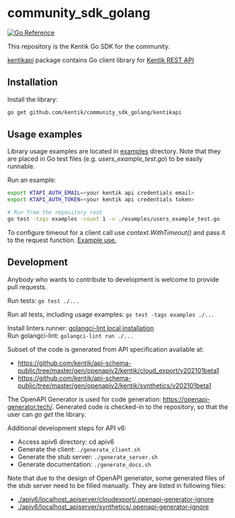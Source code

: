 # community_sdk_golang
[![Go Reference](https://pkg.go.dev/badge/github.com/kentik/community_sdk_golang.svg)](https://pkg.go.dev/github.com/kentik/community_sdk_golang)

This repository is the Kentik Go SDK for the community.

[kentikapi](kentikapi) package contains Go client library for [Kentik REST API](https://kb.kentik.com/v0/Ab09.htm)

## Installation

Install the library:

```bash
go get github.com/kentik/community_sdk_golang/kentikapi
```

## Usage examples

Library usage examples are located in [examples](examples) directory.
Note that they are placed in Go test files (e.g. _users_example_test.go_) to be easily runnable.

Run an example:

```bash
export KTAPI_AUTH_EMAIL=<your kentik api credentials email>
export KTAPI_AUTH_TOKEN=<your kentik api credentials token>

# Run from the repository root
go test -tags examples -count 1 -v ./examples/users_example_test.go
```

To configure timeout for a client call use _context.WithTimeout()_ and pass it to the request function.
[Example use.](./apiv6/examples/cloud_export/main.go)

## Development

Anybody who wants to contribute to development is welcome to provide pull requests.

Run tests: `go test ./...`

Run all tests, including usage examples: `go test -tags examples ./...`

Install linters runner: [golangci-lint local installation](https://golangci-lint.run/usage/install/#local-installation)  
Run golangci-lint: `golangci-lint run ./...`

Subset of the code is generated from API specification available at:
- <https://github.com/kentik/api-schema-public/tree/master/gen/openapiv2/kentik/cloud_export/v202101beta1>
- <https://github.com/kentik/api-schema-public/tree/master/gen/openapiv2/kentik/synthetics/v202101beta1>

The OpenAPI Generator is used for code generation: <https://openapi-generator.tech/>.
Generated code is checked-in to the repository, so that the user can _go get_ the library.

Additional development steps for API v6:
- Access apiv6 directory: cd apiv6
- Generate the client: `./generate_client.sh`
- Generate the stub server: `./generate_server.sh`
- Generate documentation: `./generate_docs.sh`

Note that due to the design of OpenAPI generator, some generated files of the stub server need to be filled manually. They are listed in following files:
- [./apiv6/localhost_apiserver/cloudexport/.openapi-generator-ignore](./apiv6/localhost_apiserver/cloudexport/.openapi-generator-ignore)
- [./apiv6/localhost_apiserver/synthetics/.openapi-generator-ignore](./apiv6/localhost_apiserver/synthetics/.openapi-generator-ignore)
